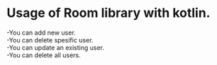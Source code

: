 # Usage of Room library with kotlin.

-You can add new user.\
-You can delete spesific user.\
-You can update an existing user.\
-You can delete all users.


